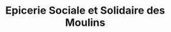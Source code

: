---
title: "Epicerie Sociale et Solidaire des Moulins"
url: /nice/epicerie-sociale-et-solidaire-des-moulins/
shop: charité
---